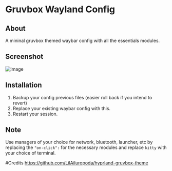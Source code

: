 # Gruvbox Wayland Config

## About
A mininal gruvbox themed waybar config with all the essentials modules.

## Screenshot
![image](https://github.com/user-attachments/assets/614d30b5-3ef2-4e49-b181-e8a8b66380d3)

## Installation
1) Backup your config previous files (easier roll back if you intend to revert)
2) Replace your existing waybar config with this.
4) Restart your session.

## Note
Use managers of your choice for network, bluetooth, launcher, etc by replacing the `"on-click":` for the necessary modules and replace `kitty` with your choice of terminal.

#Credits
https://github.com/LilAiluropoda/hyprland-gruvbox-theme





